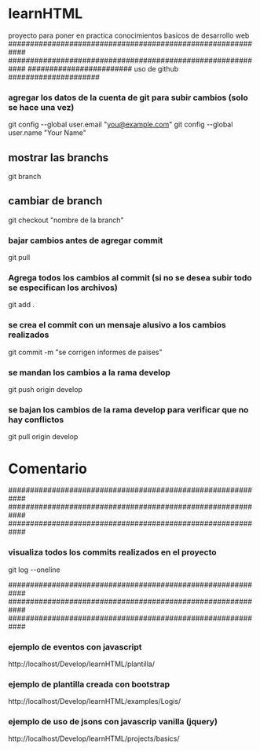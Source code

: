 # learnHTML
proyecto para poner en practica conocimientos basicos de desarrollo web
############################################################
############################################################
######################## uso de github #####################
### agregar los datos de la cuenta de git para subir cambios (solo se hace una vez)
git config --global user.email "you@example.com"
git config --global user.name "Your Name"
## mostrar las branchs
git branch
## cambiar de branch
git checkout "nombre de la branch"
### bajar cambios antes de agregar commit
git pull
### Agrega todos los cambios al commit (si no se desea subir todo se especifican los archivos)
git add .
### se crea el commit con un mensaje alusivo a los cambios realizados
git commit -m "se corrigen informes de paises"
### se mandan los cambios a la rama develop
git push origin develop
### se bajan los cambios de la rama develop para verificar que no hay conflictos
git pull origin develop

# Comentario 

############################################################
############################################################
############################################################
### visualiza todos los commits realizados en el proyecto
git log --oneline




############################################################
############################################################
############################################################
### ejemplo de eventos con javascript
http://localhost/Develop/learnHTML/plantilla/
### ejemplo de plantilla creada con bootstrap
http://localhost/Develop/learnHTML/examples/Logis/
### ejemplo de uso de jsons con javascrip vanilla (jquery)
http://localhost/Develop/learnHTML/projects/basics/